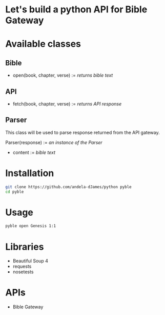 # Let's build a python API for Bible Gateway

# Available classes
## Bible
* open(book, chapter, verse) := _returns bible text_
## API
* fetch(book, chapter, verse) := _returns API response_
## Parser
This class will be used to parse response returned from the API gateway.

Parser(response) := _an instance of the Parser_
* content := _bible text_

# Installation
```bash
git clone https://github.com/andela-dJames/python pyble
cd pyble
```

# Usage
```bash
pyble open Genesis 1:1
```

# Libraries
* Beautiful Soup 4
* requests
* nosetests

# APIs
* Bible Gateway